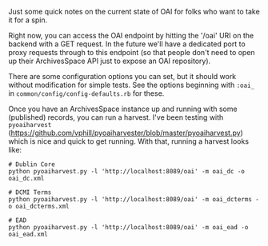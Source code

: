 Just some quick notes on the current state of OAI for folks who want
to take it for a spin.

Right now, you can access the OAI endpoint by hitting the '/oai' URI
on the backend with a GET request.  In the future we'll have a
dedicated port to proxy requests through to this endpoint (so that
people don't need to open up their ArchivesSpace API just to expose an
OAI repository).

There are some configuration options you can set, but it should work
without modification for simple tests.  See the options beginning with
`:oai_` in `common/config/config-defaults.rb` for these.

Once you have an ArchivesSpace instance up and running with some
(published) records, you can run a harvest.  I've been testing with
`pyoaiharvest`
(https://github.com/vphill/pyoaiharvester/blob/master/pyoaiharvest.py)
which is nice and quick to get running.  With that, running a harvest
looks like:

    # Dublin Core
    python pyoaiharvest.py -l 'http://localhost:8089/oai' -m oai_dc -o oai_dc.xml

    # DCMI Terms
    python pyoaiharvest.py -l 'http://localhost:8089/oai' -m oai_dcterms -o oai_dcterms.xml

    # EAD
    python pyoaiharvest.py -l 'http://localhost:8089/oai' -m oai_ead -o oai_ead.xml
